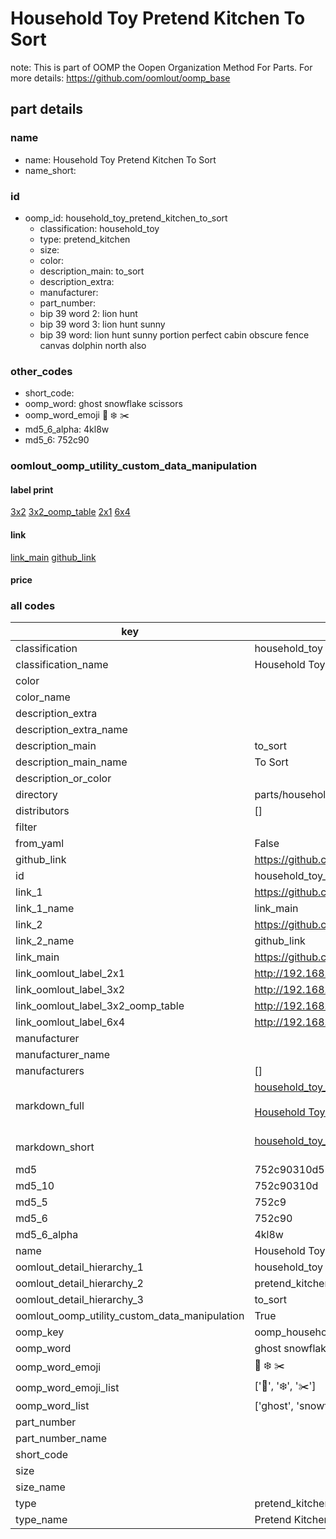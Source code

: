 # Household Toy Pretend Kitchen To Sort  

note: This is part of OOMP the Oopen Organization Method For Parts. For more details: https://github.com/oomlout/oomp_base

##  part details





### name
* name: Household Toy Pretend Kitchen To Sort
* name_short: 
### id
* oomp_id: household_toy_pretend_kitchen_to_sort
  * classification: household_toy
  * type: pretend_kitchen
  * size: 
  * color: 
  * description_main: to_sort
  * description_extra: 
  * manufacturer: 
  * part_number: 
  * bip 39 word 2: lion hunt
  * bip 39 word 3: lion hunt sunny
  * bip 39 word: lion hunt sunny portion perfect cabin obscure fence canvas dolphin north also

### other_codes
* short_code: 
* oomp_word: ghost snowflake scissors
* oomp_word_emoji :ghost: :snowflake: :scissors:
* md5_6_alpha: 4kl8w
* md5_6: 752c90






### oomlout_oomp_utility_custom_data_manipulation
#### label print
[3x2](http://192.168.1.245:1112/?label=oomp%204kl8w)
[3x2_oomp_table](http://192.168.1.107:1112/?label=oomp%204kl8w)
[2x1](http://192.168.1.242:1112/?label=oomp%204kl8w)
[6x4](http://192.168.1.55:1112/?label=oomp%204kl8w)    

#### link

[link_main](https://github.com/oomlout/oomlout_oomp_current_version_messy/tree/main/parts/household_toy_pretend_kitchen_to_sort) [github_link](https://github.com/oomlout/oomlout_oomp_part_src/tree/main/parts/household_toy_pretend_kitchen_to_sort)                             

#### price







### all codes 
| key | value |  
| --- | --- |  
| classification | household_toy |  
| classification_name | Household Toy |  
| color |  |  
| color_name |  |  
| description_extra |  |  
| description_extra_name |  |  
| description_main | to_sort |  
| description_main_name | To Sort |  
| description_or_color |   |  
| directory | parts/household_toy_pretend_kitchen_to_sort |  
| distributors | [] |  
| filter |  |  
| from_yaml | False |  
| github_link | https://github.com/oomlout/oomlout_oomp_part_src/tree/main/parts/household_toy_pretend_kitchen_to_sort |  
| id | household_toy_pretend_kitchen_to_sort |  
| link_1 | https://github.com/oomlout/oomlout_oomp_current_version_messy/tree/main/parts/household_toy_pretend_kitchen_to_sort |  
| link_1_name | link_main |  
| link_2 | https://github.com/oomlout/oomlout_oomp_part_src/tree/main/parts/household_toy_pretend_kitchen_to_sort |  
| link_2_name | github_link |  
| link_main | https://github.com/oomlout/oomlout_oomp_current_version_messy/tree/main/parts/household_toy_pretend_kitchen_to_sort |  
| link_oomlout_label_2x1 | http://192.168.1.242:1112/?label=oomp%204kl8w |  
| link_oomlout_label_3x2 | http://192.168.1.245:1112/?label=oomp%204kl8w |  
| link_oomlout_label_3x2_oomp_table | http://192.168.1.107:1112/?label=oomp%204kl8w |  
| link_oomlout_label_6x4 | http://192.168.1.55:1112/?label=oomp%204kl8w |  
| manufacturer |  |  
| manufacturer_name |  |  
| manufacturers | [] |  
| markdown_full | [household_toy_pretend_kitchen_to_sort](https://github.com/oomlout/oomlout_oomp_current_version_messy/tree/main/parts/household_toy_pretend_kitchen_to_sort)<br>[](https://github.com/oomlout/oomlout_oomp_current_version_messy/tree/main/parts/household_toy_pretend_kitchen_to_sort)<br>[Household Toy Pretend Kitchen To Sort](https://github.com/oomlout/oomlout_oomp_current_version_messy/tree/main/parts/household_toy_pretend_kitchen_to_sort)<br><br> |  
| markdown_short | [household_toy_pretend_kitchen_to_sort](https://github.com/oomlout/oomlout_oomp_current_version_messy/tree/main/parts/household_toy_pretend_kitchen_to_sort)<br><br> |  
| md5 | 752c90310d5513087f518a85b2dbdc11 |  
| md5_10 | 752c90310d |  
| md5_5 | 752c9 |  
| md5_6 | 752c90 |  
| md5_6_alpha | 4kl8w |  
| name | Household Toy Pretend Kitchen To Sort |  
| oomlout_detail_hierarchy_1 | household_toy |  
| oomlout_detail_hierarchy_2 | pretend_kitchen |  
| oomlout_detail_hierarchy_3 | to_sort |  
| oomlout_oomp_utility_custom_data_manipulation | True |  
| oomp_key | oomp_household_toy_pretend_kitchen_to_sort |  
| oomp_word | ghost snowflake scissors |  
| oomp_word_emoji | :ghost: :snowflake: :scissors: |  
| oomp_word_emoji_list | [':ghost:', ':snowflake:', ':scissors:'] |  
| oomp_word_list | ['ghost', 'snowflake', 'scissors'] |  
| part_number |  |  
| part_number_name |  |  
| short_code |  |  
| size |  |  
| size_name |  |  
| type | pretend_kitchen |  
| type_name | Pretend Kitchen |  
